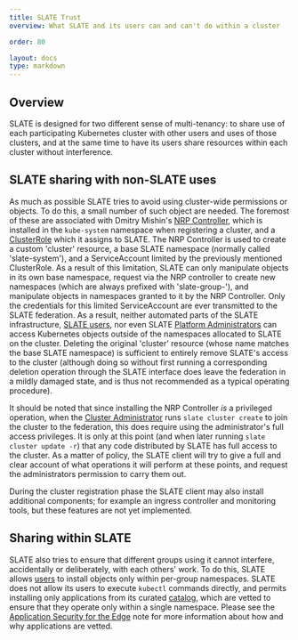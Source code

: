 ```yaml
---
title: SLATE Trust
overview: What SLATE and its users can and can't do within a cluster

order: 80

layout: docs
type: markdown
---
```


## Overview

SLATE is designed for two different sense of multi-tenancy: to share use of each participating Kubernetes cluster with other users and uses of those clusters, and at the same time to have its users share resources within each cluster without interference. 

## SLATE sharing with non-SLATE uses

As much as possible SLATE tries to avoid using cluster-wide permissions or objects. To do this, a small number of such object are needed. The foremost of these are associated with Dmitry Mishin's [NRP Controller](https://gitlab.com/ucsd-prp/nrp-controller), which is installed in the `kube-system` namespace when registering a cluster, and a [ClusterRole](https://gitlab.com/ucsd-prp/nrp-controller/blob/master/federation-role.yaml) which it assigns to SLATE. 
The NRP Controller is used to create a custom 'cluster' resource, a base SLATE namespace (normally called 'slate-system'), and a ServiceAccount limited by the previously mentioned ClusterRole. 
As a result of this limitation, SLATE can only manipulate objects in its own base namespace, request via the NRP controller to create new namespaces (which are always prefixed with 'slate-group-'), and manipulate objects in namespaces granted to it by the NRP Controller. 
Only the credentials for this limited ServiceAccount are ever transmitted to the SLATE federation. 
As a result, neither automated parts of the SLATE infrastructure, [SLATE users](http://slateci.io/docs/concepts/individual-roles/application-administrator.html), nor even SLATE [Platform Administrators](http://slateci.io/docs/concepts/individual-roles/platform-administrator.html) can access Kubernetes objects outside of the namespaces allocated to SLATE on the cluster. 
Deleting the original 'cluster' resource (whose name matches the base SLATE namespace) is sufficient to entirely remove SLATE's access to the cluster (although doing so without first running a corresponding deletion operation through the SLATE interface does leave the federation in a mildly damaged state, and is thus not recommended as a typical operating procedure). 

It should be noted that since installing the NRP Controller _is_ a privileged operation, when the [Cluster Administrator](http://slateci.io/docs/concepts/individual-roles/edge-administrator.html) runs `slate cluster create` to join the cluster to the federation, this does require using the administrator's full access privileges. 
It is only at this point (and when later running `slate cluster update -r`) that any code distributed by SLATE has full access to the cluster. 
As a matter of policy, the SLATE client will try to give a full and clear account of what operations it will perform at these points, and request the administrators permission to carry them out. 

During the cluster registration phase the SLATE client may also install additional components; for example an ingress controller and monitoring tools, but these features are not yet implemented. 

## Sharing within SLATE

SLATE also tries to ensure that different groups using it cannot interfere, accidentally or deliberately, with each others' work. 
To do this, SLATE allows [users](http://slateci.io/docs/concepts/individual-roles/application-administrator.html) to install objects only within per-group namespaces. 
SLATE does not allow its users to execute `kubectl` commands directly, and permits installing only applications from its curated [catalog](https://portal.slateci.io/applications), which are vetted to ensure that they operate only within a single namespace. 
Please see the [Application Security for the Edge](http://slateci.io/blog/app-sec-edge.html) note for more information about how and why applications are vetted. 